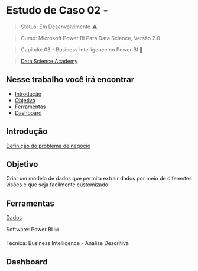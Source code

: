# Estudo de Caso 02 - 

> Status: Em Desenvolvimento ⚠️

> Curso: Microsoft Power BI Para Data Science, Versão 2.0 

> Capítulo: 03 - Business Intelligence no Power BI 📝

> [Data Science Academy](https://www.datascienceacademy.com.br/)

## Nesse trabalho você irá encontrar 
- [Introdução](#introdução)
- [Objetivo](#objetivo)
- [Ferramentas](#ferramentas)
- [Dashboard](#dashboard)

## Introdução

[Definição do problema de negócio](https://github.com/GabrieleGVieira/Estudo-de-Caso-02/blob/main/docs/EstudoCaso2.pdf)

## Objetivo

Criar um modelo de dados que permita extrair dados por meio de diferentes visões e que seja facilmente customizado.


## Ferramentas

[Dados]()

Software: Power BI 📊

Técnica: Business Intelligence - Análise Descritiva

## Dashboard
